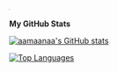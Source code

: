 
<img height="1px" width="1px" alt="waifu" src="/img.jpg" />



<b>My GitHub Stats</b>

<a href="http://www.github.com/aamaanaa"><img src="https://github-readme-stats.vercel.app/api?username=aamaanaa&show_icons=true&hide=&count_private=true&title_color=3382ed&text_color=0891b2&icon_color=64748b&bg_color=1c1917&hide_border=true&show_icons=true" alt="aamaanaa's GitHub stats" /></a>

<a href="https://github.com/aamaanaa" align="left"><img src="https://github-readme-stats.vercel.app/api/top-langs/?username=aamaanaa&langs_count=10&title_color=3382ed&text_color=0891b2&icon_color=64748b&bg_color=1c1917&hide_border=true&locale=en&custom_title=Top%20%Languages" alt="Top Languages" /></a>
